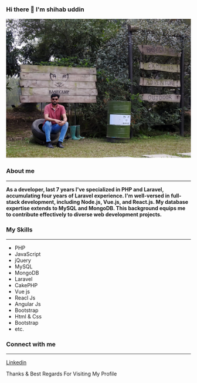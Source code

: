 ### Hi there 👋 I'm shihab uddin


![Full Stack Developer](./shihab.jpeg)

### About me
---
__As a developer, last 7 years I've specialized in PHP and Laravel, accumulating four years of Laravel experience. I'm well-versed in full-stack development, including Node.js, Vue.js, and React.js. My database expertise extends to MySQL and MongoDB. This background equips me to contribute effectively to diverse web development projects.__

### My Skills
---

- PHP
- JavaScript
- jQuery
- MySQL
- MongoDB
- Laravel
- CakePHP
- Vue js
- Reacl Js
- Angular Js
- Bootstrap
- Html & Css
- Bootstrap
- etc.

### Connect with me
---
[Linkedin](https://www.linkedin.com/in/sihab143/) 


Thanks & Best Regards For Visiting My Profile
